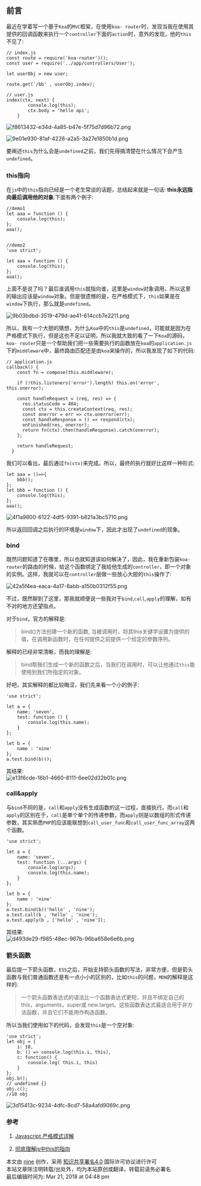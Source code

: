 ## 前言

最近在学着写一个基于`Koa`的`MVC`框架，在使用`koa-
router`时，发现当我在使用其提供的回调函数来执行一个`controller`下面的`action`时，意外的发现，他的`this`不见了:

    
    
    // index.js
    const route = require('koa-router')();
    const user = require('../app/controllers/User');
    
    let userObj = new user;
    
    route.get('/bb' , userObj.index);
    
    // user.js
    index(ctx, next) {
            console.log(this);
            ctx.body = 'hello api';
        }

![f8613432-e34d-4a85-b47e-5f75d7d96b72.png](https://github.com/nineyang/blog-tool/blob/master/images/f8613432-e34d-4a85-b47e-5f75d7d96b72.png)

![9e01e930-81af-4226-a2a5-3a27e1850b1d.png](https://github.com/nineyang/blog-tool/blob/master/images/9e01e930-81af-4226-a2a5-3a27e1850b1d.png)

要阐述`this`为什么会是`undefined`之前，我们先得搞清楚在什么情况下会产生`undefined`。

### this指向

在`js`中的`this`指向已经是一个老生常谈的话题，总结起来就是一句话: **this永远指向最后调用他的对象**.下面有两个例子:

    
    
    //demo1
    let aaa = function () {
        console.log(this);
    };
    aaa();
    
    
    //demo2
    'use strict';
    
    let aaa = function () {
        console.log(this);
    };
    aaa();

上面不是说了吗？最后谁调用`this`就指向谁，这里是`window`对象调用，所以这里的输出应该是`window`对象。但是很遗憾的是，在严格模式下，`this`如果是在`window`下执行，那么就是`undefined`。

![9b03bdbd-3519-479d-ae41-614ccb7e2211.png](https://github.com/nineyang/blog-tool/blob/master/images/9b03bdbd-3519-479d-ae41-614ccb7e2211.png)

所以，我有一个大胆的猜想，为什么`Koa`中的`this`是`undefined`，可能就是因为在严格模式下执行，但是这也不足以证明，所以我就大致的看了一下`Koa`的源码，`koa-
router`只是一个帮助我们把一些需要执行的函数放在`koa`的`application.js`下的`middleware`中，最终路由匹配还是由`koa`来操作的，所以我发现了如下的代码:

    
    
    // application.js
    callback() {
        const fn = compose(this.middleware);
    
        if (!this.listeners('error').length) this.on('error', this.onerror);
    
        const handleRequest = (req, res) => {
          res.statusCode = 404;
          const ctx = this.createContext(req, res);
          const onerror = err => ctx.onerror(err);
          const handleResponse = () => respond(ctx);
          onFinished(res, onerror);
          return fn(ctx).then(handleResponse).catch(onerror);
        };
    
        return handleRequest;
      }

我们可以看出，最后通过`fn(ctx)`来完成。所以，最终的执行就好比这样一种形式:

    
    
    let aaa = ()=>{
        bbb();
    };
    let bbb = function () {
        console.log(this);
    };
    aaa();

![4f1a9800-6122-4df5-9391-b821a3bc5710.png](https://github.com/nineyang/blog-tool/blob/master/images/4f1a9800-6122-4df5-9391-b821a3bc5710.png)

所以返回回调之后执行的环境是`window`下，因此才出现了`undefined`的现象。

### bind

既然问题知道了在哪里，所以也就知道该如何解决了，因此，我在重新包装`koa-
router`的路由的时候，给这个函数绑定了我给他生成的`controller`，即一个对象的实例。这样，我就可以在`controller`层做一些放心大胆的`this`操作了:

![42a5f4ea-eaca-4a17-8abb-a150b0312f55.png](https://github.com/nineyang/blog-tool/blob/master/images/42a5f4ea-eaca-4a17-8abb-a150b0312f55.png)

不过，既然聊到了这里，那我就顺便说一些我对于`bind`,`call`,`apply`的理解，如有不对的地方还望指点。

对于`bind`，官方的解释是:

> bind()方法创建一个新的函数, 当被调用时，将其this关键字设置为提供的值，在调用新函数时，在任何提供之前提供一个给定的参数序列。

解释的已经非常清晰，而我的理解是:

> bind帮我们生成一个新的函数之后，当我们在调用时，可以让他通过`this`能使用到我们所指定的对象。

好吧，其实解释的都比较晦涩，我们先来看一个小的例子:

    
    
    'use strict';
    
    let a = {
        name: 'seven',
        test: function () {
            console.log(this.name);
        }
    };
    
    let b = {
        name : 'nine'
    };
    a.test.bind(b)();

其结果:  
![e13f6cde-16b1-4660-8111-6ee02d32b01c.png](https://github.com/nineyang/blog-tool/blob/master/images/e13f6cde-16b1-4660-8111-6ee02d32b01c.png)

### call&apply

与`bind`不同的是，`call`和`apply`没有生成函数的这一过程，直接执行。而`call`和`apply`的区别在于，`call`是单个单个的传递参数，而`apply`则是以数组的形式传递参数，其实熟悉`PHP`的应该能联想到`call_user_func`和`call_user_func_array`这两个函数。

    
    
    'use strict';
    
    let a = {
        name: 'seven',
        test: function (...args) {
            console.log(args);
            console.log(this.name);
        }
    };
    
    let b = {
        name : 'nine'
    };
    a.test.bind(b)('hello' , 'nine');
    a.test.call(b , 'hello' , 'nine');
    a.test.apply(b , ['hello' , 'nine']);

其结果:  
![d493de29-f985-48ec-967b-96ba658e6e6b.png](https://github.com/nineyang/blog-tool/blob/master/images/d493de29-f985-48ec-967b-96ba658e6e6b.png)

### 箭头函数

最后提一下箭头函数，`ES5`之后，开始支持箭头函数的写法，非常方便，但是箭头函数与我们普通函数还是有一点小小的区别的，比如`this`的问题，`MDN`的解释是这样的:

> 一个箭头函数表达式的语法比一个函数表达式更短，并且不绑定自己的 this，arguments，super或
new.target。这些函数表达式最适合用于非方法函数，并且它们不能用作构造函数。

所以当我们使用如下的代码，会发现`this`是一个空对象:

    
    
    'use strict';
    let obj = {
        i: 10,
        b: () => console.log(this.i, this),
        c: function() {
            console.log( this.i, this)
        }
    };
    obj.b();
    // undefined {}
    obj.c();
    //10 obj

![3d15413c-9234-4dfc-8cd7-58a4afd9069c.png](https://github.com/nineyang/blog-tool/blob/master/images/3d15413c-9234-4dfc-8cd7-58a4afd9069c.png)

### 参考

  1. [Javascript 严格模式详解](http://www.ruanyifeng.com/blog/2013/01/javascript_strict_mode.html)

  2. [彻底理解js中this的指向](http://web.jobbole.com/85198/)

本文由 [nine](https://www.hellonine.top/index.php/author/1/) 创作，采用
[知识共享署名4.0](https://creativecommons.org/licenses/by/4.0/) 国际许可协议进行许可  
本站文章除注明转载/出处外，均为本站原创或翻译，转载前请务必署名  
最后编辑时间为: Mar 21, 2018 at 04:48 pm

